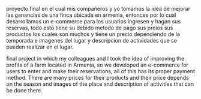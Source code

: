 proyecto final en el cual mis compañeros y yo tomamos la idea de mejorar las ganancias de una finca ubicada en armenia, entonces por lo cual desarrollamos un e-commerce para los usuarios ingresen y hagan sus reservas, todo esto tiene su debido metodo de pago sus preios sus productos los cuales son muchos y tiene un precio dependiendo de la temporada e imagenes del lugar y descripcion de actividades que se pueden realizar en el lugar.

final project in which my colleagues and I took the idea of ​​improving the profits of a farm located in Armenia, so we developed an e-commerce for users to enter and make their reservations, all of this has its proper payment method. There are many prices for their products and their price depends on the season and images of the place and description of activities that can be done there.
